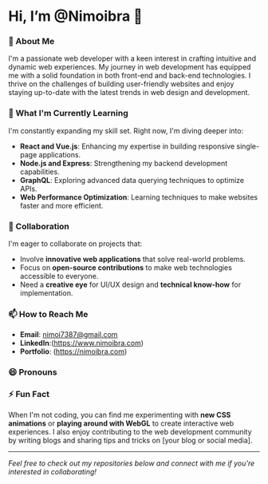 # Hi, I’m @Nimoibra 👋

### 👀 About Me
I'm a passionate web developer with a keen interest in crafting intuitive and dynamic web experiences. My journey in web development has equipped me with a solid foundation in both front-end and back-end technologies. I thrive on the challenges of building user-friendly websites and enjoy staying up-to-date with the latest trends in web design and development.

### 🌱 What I'm Currently Learning
I'm constantly expanding my skill set. Right now, I'm diving deeper into:
- **React and Vue.js**: Enhancing my expertise in building responsive single-page applications.
- **Node.js and Express**: Strengthening my backend development capabilities.
- **GraphQL**: Exploring advanced data querying techniques to optimize APIs.
- **Web Performance Optimization**: Learning techniques to make websites faster and more efficient.

### 💞️ Collaboration
I'm eager to collaborate on projects that:
- Involve **innovative web applications** that solve real-world problems.
- Focus on **open-source contributions** to make web technologies accessible to everyone.
- Need a **creative eye** for UI/UX design and **technical know-how** for implementation.

### 📫 How to Reach Me
- **Email**: nimoi7387@gmail.com
- **LinkedIn**:(https://www.nimoibra.com)
- **Portfolio**: (https://nimoibra.com)

### 😄 Pronouns

### ⚡ Fun Fact
When I'm not coding, you can find me experimenting with **new CSS animations** or **playing around with WebGL** to create interactive web experiences. I also enjoy contributing to the web development community by writing blogs and sharing tips and tricks on [your blog or social media].

---

*Feel free to check out my repositories below and connect with me if you're interested in collaborating!*
